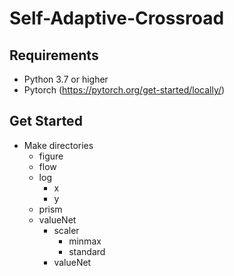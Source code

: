# Self-Adaptive-Crossroad
## Requirements
* Python 3.7 or higher
* Pytorch (https://pytorch.org/get-started/locally/)

## Get Started
* Make directories
  * figure
  * flow
  * log
    * x
    * y
  * prism
  * valueNet
    * scaler
      * minmax
      * standard
    * valueNet

